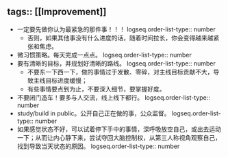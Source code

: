 tags:: [[Improvement]]
---

- 一定要先做你认为最紧急的那件事！！！
  logseq.order-list-type:: number
	- 否则，如果其他事没有什么进度的话，随着时间拉长，你会变得越来越紧张和焦虑。
- 微习惯策略。每天完成一点点。
  logseq.order-list-type:: number
- 要有清晰的目标，并规划好清晰的路线。
  logseq.order-list-type:: number
	- 不要东一下西一下，做的事情过于发散、零碎，对主线目标贡献不大，导致主线目标进度缓慢；
	- 有些事情要点到为止，不要深入细节，要掌握好度。
- 不要闭门造车！要多与人交流，线上线下都行。
  logseq.order-list-type:: number
- study/build in public。公开自己正在做的事，公众监督。
  logseq.order-list-type:: number
- 如果感觉状态不好，可以试着停下手中的事情，深呼吸放空自己，或出去运动一下；从而让内心静下来，尝试夺回大脑控制权，从第三人称视角观察自己，找到导致当天状态的原因。
  logseq.order-list-type:: number